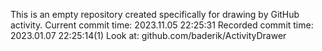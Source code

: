 This is an empty repository created specifically for drawing by GitHub activity.
Current commit time: 2023.11.05 22:25:31
Recorded commit time: 2023.01.07 22:25:14(1)
Look at: github.com/baderik/ActivityDrawer

